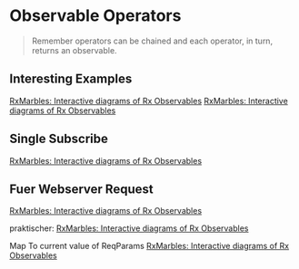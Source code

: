 Observable Operators
====================

> Remember operators can be chained and each operator, in turn, returns an observable.

## Interesting Examples

[RxMarbles: Interactive diagrams of Rx Observables](http://rxmarbles.com/#withLatestFrom)
[RxMarbles: Interactive diagrams of Rx Observables](http://rxmarbles.com/#distinctUntilChanged)


## Single Subscribe
[RxMarbles: Interactive diagrams of Rx Observables](http://rxmarbles.com/#first)


## Fuer Webserver Request
[RxMarbles: Interactive diagrams of Rx Observables](http://rxmarbles.com/#throttle)

praktischer:
[RxMarbles: Interactive diagrams of Rx Observables](http://rxmarbles.com/#throttleTime)

Map To current value of ReqParams
[RxMarbles: Interactive diagrams of Rx Observables](http://rxmarbles.com/#mapTo)